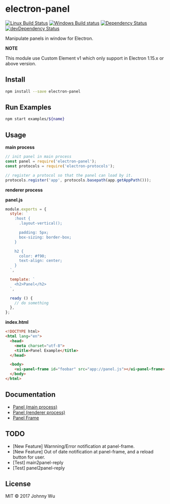 # electron-panel

[![Linux Build Status](https://travis-ci.org/electron-utils/electron-panel.svg?branch=master)](https://travis-ci.org/electron-utils/electron-panel)
[![Windows Build status](https://ci.appveyor.com/api/projects/status/xso2kaq1d4nyjjmm?svg=true)](https://ci.appveyor.com/project/jwu/electron-panel)
[![Dependency Status](https://david-dm.org/electron-utils/electron-panel.svg)](https://david-dm.org/electron-utils/electron-panel)
[![devDependency Status](https://david-dm.org/electron-utils/electron-panel/dev-status.svg)](https://david-dm.org/electron-utils/electron-panel#info=devDependencies)

Manipulate panels in window for Electron.

**NOTE**

This module use Custom Element v1 which only support in Electron 1.15.x or above version.

## Install

```bash
npm install --save electron-panel
```

## Run Examples

```bash
npm start examples/${name}
```

## Usage

**main process**

```javascript
// init panel in main process
const panel = require('electron-panel');
const protocols = require('electron-protocols');

// register a protocol so that the panel can load by it.
protocols.register('app', protocols.basepath(app.getAppPath()));
```

**renderer process**

**panel.js**

```javascript
module.exports = {
  style: `
    :host {
      .layout-vertical();

      padding: 5px;
      box-sizing: border-box;
    }

    h2 {
      color: #f90;
      text-align: center;
    }
  `,

  template: `
    <h2>Panel</h2>
  `,

  ready () {
    // do something
  },
};
```

**index.html**

```html
<!DOCTYPE html>
<html lang="en">
  <head>
    <meta charset="utf-8">
    <title>Panel Example</title>
  </head>

  <body>
    <ui-panel-frame id="foobar" src="app://panel.js"></ui-panel-frame>
  </body>
</html>
```

## Documentation

  - [Panel (main process)](docs/panel-main.md)
  - [Panel (renderer process)](docs/panel-renderer.md)
  - [Panel Frame](docs/panel-frame.md)

## TODO

  - [New Feature] Warnning/Error notification at panel-frame.
  - [New Feature] Out of date notification at panel-frame, and a reload button for user.
  - [Test] main2panel-reply
  - [Test] panel2panel-reply

## License

MIT © 2017 Johnny Wu

